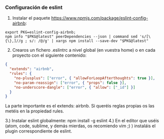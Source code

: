 
### Configuración de eslint

1) Instalar el paquete https://www.npmjs.com/package/eslint-config-airbnb:
```
export PKG=eslint-config-airbnb;
npm info "$PKG@latest" peerDependencies --json | command sed 's/[\{\},]//g ; s/: /@/g' | xargs npm install --save-dev "$PKG@latest"
```

2) Crearos un fichero .eslintrc a nivel global (en vuestra home) o en cada proyecto con el siguiente contenido:
```json
{
  "extends": "airbnb",
  "rules": {
    "no-plusplus": ["error", { "allowForLoopAfterthoughts": true }],
    "no-param-reassign": ["error", { "props": false }],
    "no-underscore-dangle": ["error", { "allow": ["_id"] }]
  }
}
```
La parte importante es el extends: airbnb. Si queréis reglas propias os las metéis en la propiedad rules.

3.) Instalar eslint globalmente: npm install -g eslint
4.) En el editor que uséis (atom, code, sublime, y demás mierdas, os recomiendo vim ;) ) instaláis el plugin correspondiente de eslint.
